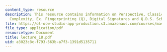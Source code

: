 ```yaml
---
content_type: resource
description: This resource contains information on Perspective, Classical Communication
  Complexity, Ex. Fingerprinting (Q), Digital Signatures and Q.D.S. Scheme.
file: https://ol-ocw-studio-app-production.s3.amazonaws.com/courses/mas-865j-quantum-information-science-spring-2006/a3023c8cf793563ba7f31391d5135711_lecture_18.pdf
file_type: application/pdf
resourcetype: Document
title: lecture_18.pdf
uid: a3023c8c-f793-563b-a7f3-1391d5135711
---
```

